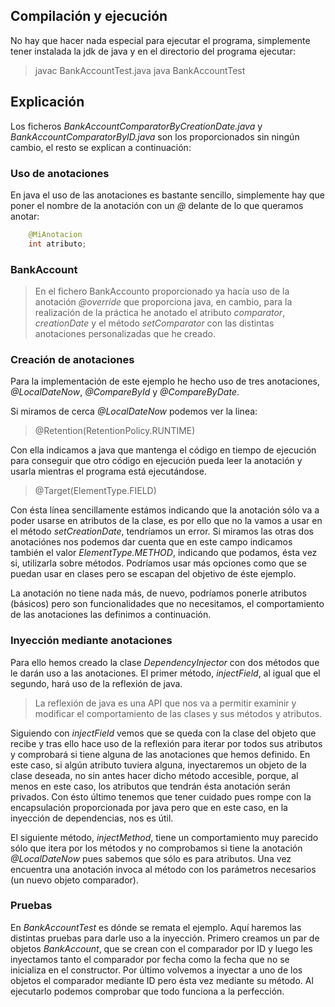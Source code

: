 ## Compilación y ejecución

No hay que hacer nada especial para ejecutar el programa, simplemente tener instalada la jdk de java y en el directorio del programa ejecutar:
> javac BankAccountTest.java
> java BankAccountTest

## Explicación

Los ficheros *BankAccountComparatorByCreationDate.java* y *BankAccountComparatorByID.java* son los proporcionados sin ningún cambio, el resto se explican a continuación:

### Uso de anotaciones
En java el uso de las anotaciones es bastante sencillo, simplemente hay que poner el nombre de la anotación con un *@* delante de lo que queramos anotar:

```java
    @MiAnotacion
    int atributo;
```

### BankAccount
>En el fichero BankAccounto proporcionado ya hacía uso de la anotación *@override* que proporciona java, en cambio, para la realización de la práctica he anotado el atributo *comparator*, *creationDate* y el método *setComparator* con las distintas anotaciones personalizadas que he creado. 

### Creación de anotaciones
Para la implementación de este ejemplo he hecho uso de tres anotaciones, *@LocalDateNow*, *@CompareById* y *@CompareByDate*.

Si miramos de cerca *@LocalDateNow* podemos ver la linea:

>@Retention(RetentionPolicy.RUNTIME)

Con ella indicamos a java que mantenga el código en tiempo de ejecución para conseguir que otro código en ejecución pueda leer la anotación y usarla mientras el programa está ejecutándose.

>@Target(ElementType.FIELD)

Con ésta línea sencillamente estámos indicando que la anotación sólo va a poder usarse en atributos de la clase, es por ello que no la vamos a usar en el método *setCreationDate*, tendríamos un error. Si miramos las otras dos anotaciónes nos podemos dar cuenta que en este campo indicamos también el valor *ElementType.METHOD*, indicando que podamos, ésta vez si, utilizarla sobre métodos. Podríamos usar más opciones como que se puedan usar en clases pero se escapan del objetivo de éste ejemplo.

La anotación no tiene nada más, de nuevo, podríamos ponerle atributos (básicos) pero son funcionalidades que no necesitamos, el comportamiento de las anotaciones las definimos a continuación.

### Inyección mediante anotaciones
Para ello hemos creado la clase *DependencyInjector* con dos métodos que le darán uso a las anotaciones. El primer método, *injectField*, al igual que el segundo, hará uso de la reflexión de java.

>La reflexión de java es una API que nos va a permitir examinir y modificar el comportamiento de las clases y sus métodos y atributos.

Siguiendo con *injectField* vemos que se queda con la clase del objeto que recibe y tras ello hace uso de la reflexión para iterar por todos sus atributos y comprobará si tiene alguna de las anotaciones que hemos definido. En este caso, si algún atributo tuviera alguna, inyectaremos un objeto de la clase deseada, no sin antes hacer dicho método accesible, porque, al menos en este caso, los atributos que tendrán ésta anotación serán privados. Con ésto último tenemos que tener cuidado pues rompe con la encapsulación proporcionada por java pero que en este caso, en la inyección de dependencias, nos es útil.

El siguiente método, *injectMethod*, tiene un comportamiento muy parecido sólo que itera por los métodos y no comprobamos si tiene la anotación *@LocalDateNow* pues sabemos que sólo es para atributos. Una vez encuentra una anotación invoca al método con los parámetros necesarios (un nuevo objeto comparador).

### Pruebas
En *BankAccountTest* es dónde se remata el ejemplo. Aquí haremos las distintas pruebas para darle uso a la inyección. Primero creamos un par de objetos *BankAccount*, que se crean con el comparador por ID y luego les inyectamos tanto el comparador por fecha como la fecha que no se inicializa en el constructor. Por último volvemos a inyectar a uno de los objetos el comparador mediante ID pero ésta vez mediante su método. Al ejecutarlo podemos comprobar que todo funciona a la perfección.